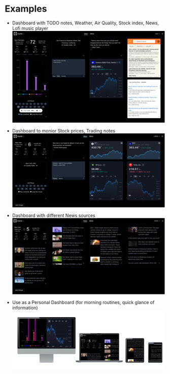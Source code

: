 # Examples

- Dashboard with TODO notes, Weather, Air Quality, Stock index, News, Lofi music player
  <img src="dashb-example-01.png">

- Dashboard to monior Stock prices, Trading notes
  <img src="dashb-example-02.png">

- Dashboard with different News sources
  <img src="dashb-example-03.png">

- Use as a Personal Dashboard (for morning routines, quick glance of information)
  <img src="demo-screens-01.jpg">
